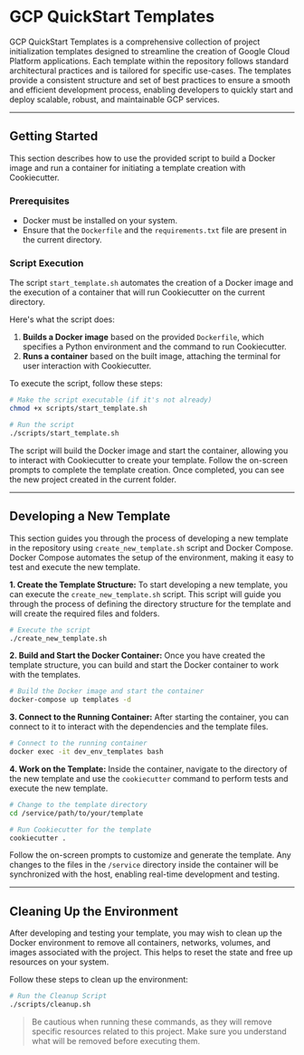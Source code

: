 # GCP QuickStart Templates

GCP QuickStart Templates is a comprehensive collection of project initialization templates designed to streamline the creation of Google Cloud Platform applications. Each template within the repository follows standard architectural practices and is tailored for specific use-cases. The templates provide a consistent structure and set of best practices to ensure a smooth and efficient development process, enabling developers to quickly start and deploy scalable, robust, and maintainable GCP services.


---

## Getting Started

This section describes how to use the provided script to build a Docker image and run a container for initiating a template creation with Cookiecutter.

### Prerequisites

- Docker must be installed on your system.
- Ensure that the `Dockerfile` and the `requirements.txt` file are present in the current directory.

### Script Execution

The script `start_template.sh` automates the creation of a Docker image and the execution of a container that will run Cookiecutter on the current directory.

Here's what the script does:
1. **Builds a Docker image** based on the provided `Dockerfile`, which specifies a Python environment and the command to run Cookiecutter.
2. **Runs a container** based on the built image, attaching the terminal for user interaction with Cookiecutter.

To execute the script, follow these steps:

```bash
# Make the script executable (if it's not already)
chmod +x scripts/start_template.sh

# Run the script
./scripts/start_template.sh
```

The script will build the Docker image and start the container, allowing you to interact with Cookiecutter to create your template. Follow the on-screen prompts to complete the template creation. Once completed, you can see the new project created in the current folder.

----


## Developing a New Template

This section guides you through the process of developing a new template in the repository using `create_new_template.sh` script and Docker Compose. Docker Compose automates the setup of the environment, making it easy to test and execute the new template.

**1. Create the Template Structure:** To start developing a new template, you can execute the `create_new_template.sh` script. This script will guide you through the process of defining the directory structure for the template and will create the required files and folders.

```bash
# Execute the script
./create_new_template.sh
```

**2. Build and Start the Docker Container:** Once you have created the template structure, you can build and start the Docker container to work with the templates.

```bash
# Build the Docker image and start the container
docker-compose up templates -d
```

**3. Connect to the Running Container:** After starting the container, you can connect to it to interact with the dependencies and the template files.

```bash
# Connect to the running container
docker exec -it dev_env_templates bash
```

**4. Work on the Template:** Inside the container, navigate to the directory of the new template and use the `cookiecutter` command to perform tests and execute the new template.

```bash
# Change to the template directory
cd /service/path/to/your/template

# Run Cookiecutter for the template
cookiecutter .
```

Follow the on-screen prompts to customize and generate the template. Any changes to the files in the `/service` directory inside the container will be synchronized with the host, enabling real-time development and testing.


---

## Cleaning Up the Environment

After developing and testing your template, you may wish to clean up the Docker environment to remove all containers, networks, volumes, and images associated with the project. This helps to reset the state and free up resources on your system.

Follow these steps to clean up the environment:

```bash
# Run the Cleanup Script
./scripts/cleanup.sh
```

>Be cautious when running these commands, as they will remove specific resources related to this project. Make sure you understand what will be removed before executing them.
